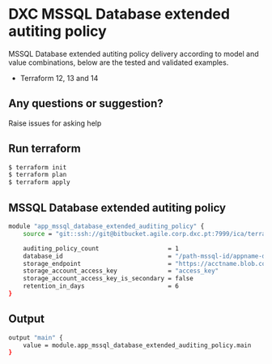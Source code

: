 # DXC MSSQL Database extended autiting policy

MSSQL Database extended autiting policy delivery according to model and value combinations, below are the tested and validated examples.

  - Terraform 12, 13 and 14

## Any questions or suggestion?

Raise issues for asking help

## Run terraform

```bash
$ terraform init
$ terraform plan
$ terraform apply
```

## MSSQL Database extended autiting policy<a name="mssql"></a>
```bash
module "app_mssql_database_extended_auditing_policy" {
    source = "git::ssh://git@bitbucket.agile.corp.dxc.pt:7999/ica/terraform-azure-azurerm-mssql-database-extended-auditing-policy.git"

    auditing_policy_count                   = 1
    database_id                             = "/path-mssql-id/appname-dev-sqldb-01"
    storage_endpoint                        = "https://acctname.blob.core.windows.net"
    storage_account_access_key              = "access_key"
    storage_account_access_key_is_secondary = false
    retention_in_days                       = 6
}
```

## Output<a name="mssql-database-autiting-output"></a>
```bash
output "main" {
    value = module.app_mssql_database_extended_auditing_policy.main
}
```